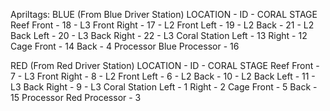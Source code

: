Apriltags:
BLUE
(From Blue Driver Station)
    LOCATION - ID - CORAL STAGE
    Reef
        Front - 18 - L3
        Front Right - 17 - L2
        Front Left - 19 - L2
        Back - 21 - L2
        Back Left - 20 - L3
        Back Right - 22 - L3
    Coral Station
        Left - 13
        Right - 12
    Cage
        Front - 14
        Back - 4
    Processor
        Blue Processor - 16

RED
(From Red Driver Station)
    LOCATION - ID - CORAL STAGE
    Reef
        Front - 7 - L3
        Front Right - 8 - L2
        Front Left - 6 - L2
        Back - 10 - L2
        Back Left - 11 - L3
        Back Right - 9 - L3
    Coral Station
        Left - 1
        Right - 2
    Cage
        Front - 5
        Back - 15
    Processor
        Red Processor - 3